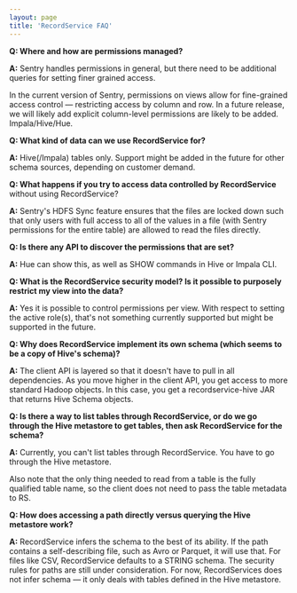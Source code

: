```yaml
---
layout: page
title: 'RecordService FAQ'
---
```

**Q: Where and how are permissions managed?**

**A:** Sentry handles permissions in general, but there need to be additional queries for setting finer grained access.

In the current version of Sentry, permissions on views allow for fine-grained access control &mdash; restricting access by column and row. In a future release, we  will likely add explicit column-level permissions are likely to be added. Impala/Hive/Hue.

**Q: What kind of data can we use RecordService for?**

**A:** Hive(/Impala) tables only. Support might be added in the future for other schema sources, depending on customer demand.

**Q: What happens if you try to access data controlled by RecordService** without using RecordService?

**A:** Sentry's HDFS Sync feature ensures that the files are locked down such that only users with full access to all of the values in a file (with Sentry permissions for the entire table) are allowed to read the files directly.

**Q: Is there any API to discover the permissions that are set?** 

**A:** Hue can show this, as well as SHOW commands in Hive or Impala CLI.

**Q: What is the RecordService security model? Is it possible to purposely restrict my view into the data?**

**A:** Yes it is possible to control permissions per view. With respect to setting the active role(s), that's not something currently supported but might be supported in the future.

**Q: Why does RecordService implement its own schema (which seems to be a copy of Hive's schema)?**

**A:** The client API is layered so that it doesn't have to pull in all dependencies. As you move higher in the client API, you get access to more standard Hadoop objects. In this case, you get a recordservice-hive JAR that  returns Hive Schema objects. 

**Q: Is there a way to list tables through RecordService, or do we go through the Hive metastore to get tables, then ask RecordService for the schema?**

**A:** Currently, you can't list tables through RecordService. You have to go through the Hive metastore. 

Also note that the only thing needed to read from a table is the fully qualified table name, so the client does not need to pass the table metadata to RS.

**Q: How does accessing a path directly versus querying the Hive metastore work?**

**A:** RecordService infers the schema to the best of its ability. If the path contains a self-describing file, such as Avro or Parquet, it will use that. For files like CSV, RecordService defaults to a STRING schema. The security rules for paths are still under consideration. For now, RecordServices does not infer schema &mdash; it only deals with tables defined in the Hive metastore.
